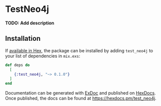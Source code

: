# TestNeo4j

**TODO: Add description**

## Installation

If [available in Hex](https://hex.pm/docs/publish), the package can be installed
by adding `test_neo4j` to your list of dependencies in `mix.exs`:

```elixir
def deps do
  [
    {:test_neo4j, "~> 0.1.0"}
  ]
end
```

Documentation can be generated with [ExDoc](https://github.com/elixir-lang/ex_doc)
and published on [HexDocs](https://hexdocs.pm). Once published, the docs can
be found at <https://hexdocs.pm/test_neo4j>.

